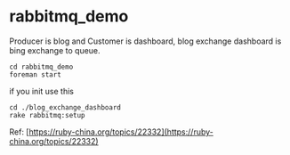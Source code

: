 # rabbitmq_demo
Producer is blog and Customer is dashboard, blog exchange dashboard is bing exchange to queue.

```shell
cd rabbitmq_demo
foreman start
```

if you init use this
```shell
cd ./blog_exchange_dashboard
rake rabbitmq:setup
```


Ref: [https://ruby-china.org/topics/22332](https://ruby-china.org/topics/22332)
